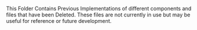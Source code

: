 This Folder Contains Previous Implementations of different components and files that have been Deleted.
These files are not currently in use but may be useful for reference or future development.